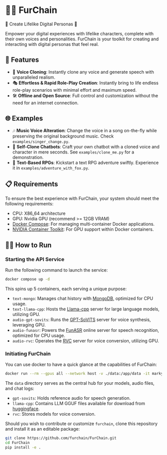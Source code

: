 # 🦊🔗 FurChain

🌟 Create Lifelike Digital Personas 🌟

Empower your digital experiences with lifelike characters, complete with their own voices and personalities.
FurChain is your toolkit for creating and interacting with digital personas that feel real.

## 🚀 Features

- 🎤 **Voice Cloning**: Instantly clone any voice and generate speech with unparalleled realism.
- 🎭 **Effortless & Rapid Role-Play Creation**: Instantly bring to life endless role-play scenarios with minimal effort
  and maximum speed.
- 🛠️ **Offline and Open Source**: Full control and customization without the need for an internet connection.

## 🌐 Examples

- 🎶 **Music Voice Alteration**: Change the voice in a song on-the-fly while preserving the original background music.
  Check `examples/singer_change.py`.
- 🤖 **Self-Clone Chatbots**: Craft your own chatbot with a cloned voice and character in mere seconds.
  See `examples/clone_me.py` for a demonstration.
- 🎲 **Text-Based RPGs**: Kickstart a text RPG adventure swiftly. Experience it in `examples/adventure_with_fox.py`.

## 📋 Requirements

To ensure the best experience with FurChain, your system should meet the following requirements:

- CPU: X86_64 architecture
- GPU: Nvidia GPU (recommend >= 12GB VRAM)
- [Docker Compose](https://docs.docker.com/compose/install/): For managing multi-container Docker applications.
- [NVIDIA Container Toolkit](https://docs.nvidia.com/datacenter/cloud-native/container-toolkit/install-guide.html): For
  GPU support within Docker containers.

## 🏃‍♂️ How to Run

### Starting the API Service

Run the following command to launch the service:

```bash
docker compose up -d
```

This spins up 5 containers, each serving a unique purpose:

- `text-mongo`: Manages chat history with [MongoDB](https://www.mongodb.com/), optimized for CPU usage.
- `text-llama-cpp`: Hosts the [Llama-cpp](https://github.com/ggerganov/llama.cpp) server for large language models,
  utilizing GPU.
- `audio-gpt-sovits`: Runs the [GPT-SoVITS](https://github.com/RVC-Boss/GPT-SoVITS) server for voice synthesis,
  leveraging GPU.
- `audio-funasr`: Powers the [FunASR](https://github.com/alibaba-damo-academy/FunASR) online server for speech
  recognition, optimized for CPU usage.
- `audio-rvc`: Operates the [RVC](https://github.com/RVC-Project/Retrieval-based-Voice-Conversion-WebUI) server for
  voice conversion, utilizing GPU.

### Initiating FurChain

You can use docker to have a quick glance at the capabilities of FurChain:

```bash
docker run --rm --gpus all --network host -v ./data:/app/data -it markyfsun/furchain python3 examples/adventure_with_fox.py
```

The `data` directory serves as the central hub for your models, audio files, and chat logs:

- `gpt-sovits`: Holds reference audio for speech generation.
- `llama-cpp`: Contains LLM GGUF files available for download
  from [huggingface](https://huggingface.co/models?search=gguf).
- `rvc`: Stores models for voice conversion.

Should you wish to contribute or customize `furchain`, clone this repository and install it as an editable package:

```bash
git clone https://github.com/furchain/FurChain.git
cd FurChain
pip install -e .
```